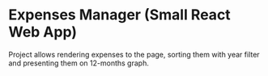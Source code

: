 # Expenses Manager (Small React Web App)

Project allows rendering expenses to the page, sorting them with year filter and presenting them on 12-months graph.
